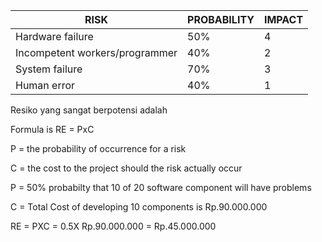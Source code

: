 | RISK                           | PROBABILITY | IMPACT |
|--------------------------------|-------------|--------|
| Hardware failure               | 50%         | 4      |
| Incompetent workers/programmer | 40%         | 2      |
| System failure                 | 70%         | 3      |
| Human error                    | 40%         | 1      |

Resiko yang sangat berpotensi adalah

Formula is RE = PxC

P = the probability of occurrence for a risk

C = the cost to the project should the risk actually occur

P = 50% probabilty that 10 of 20 software component will have problems

C = Total Cost of developing 10 components is Rp.90.000.000

RE = PXC = 0.5X Rp.90.000.000 = Rp.45.000.000
